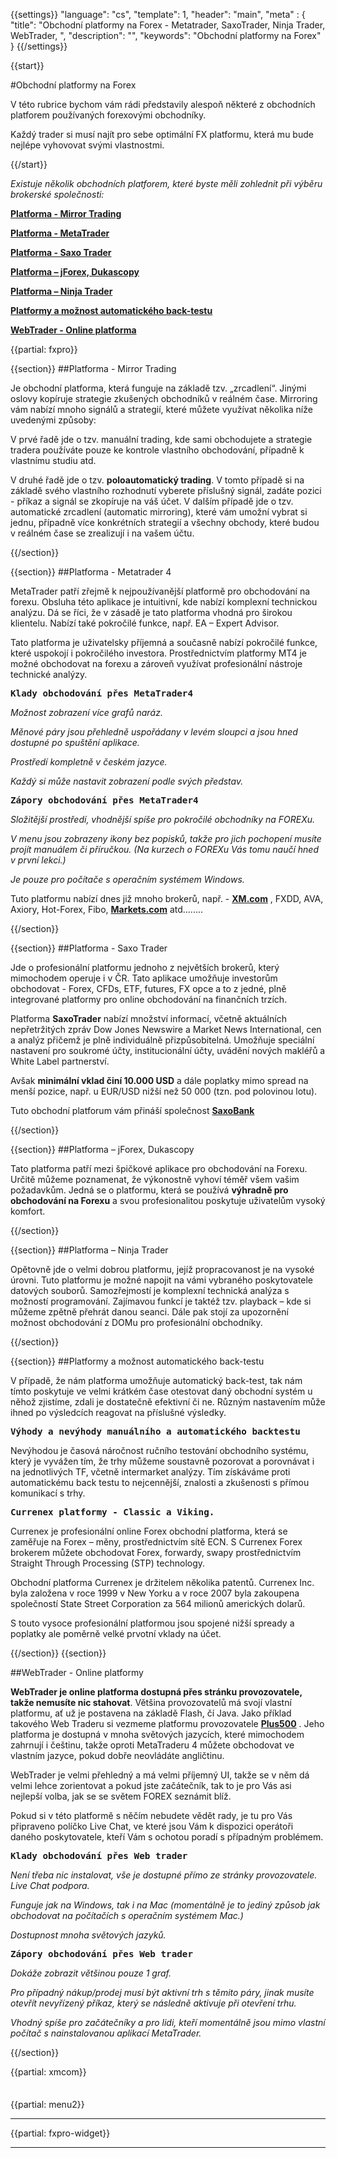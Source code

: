 {{settings}}
  "language": "cs",
  "template": 1,
  "header": "main",
  "meta" : {
    "title": "Obchodní platformy na Forex - Metatrader, SaxoTrader, Ninja Trader, WebTrader, ",
    "description": "",
    "keywords": "Obchodní platformy na Forex"
  }
{{/settings}}

<div class="row">
<div class="col-md-9" role="main" markdown="1">



{{start}}

#Obchodní platformy na Forex 

V této rubrice bychom vám rádi představily alespoň některé z obchodních platforem používaných forexovými obchodníky.

Každý trader si musí najít pro sebe optimální FX platformu, která mu bude nejlépe vyhovovat svými vlastnostmi.

{{/start}}

*Existuje několik obchodních platforem, které byste měli zohlednit při výběru brokerské společnosti:*

[**Platforma - Mirror Trading**](http://www.forexsrovnavac.cz/obchodni-platformy-na-forex#section-1)

[**Platforma - MetaTrader**](http://www.forexsrovnavac.cz/obchodni-platformy-na-forex#section-2)

[**Platforma - Saxo Trader**](http://www.forexsrovnavac.cz/obchodni-platformy-na-forex#section-3)

[**Platforma – jForex, Dukascopy**](http://www.forexsrovnavac.cz/obchodni-platformy-na-forex#section-4)

[**Platforma – Ninja Trader**](http://www.forexsrovnavac.cz/obchodni-platformy-na-forex#section-5)

[**Platformy a možnost automatického back-testu**](http://www.forexsrovnavac.cz/obchodni-platformy-na-forex#section-6)

[**WebTrader - Online platforma**](http://www.forexsrovnavac.cz/obchodni-platformy-na-forex#section-7)




{{partial: fxpro}}
 
{{section}}
##Platforma - Mirror Trading

Je obchodní platforma, která funguje na základě tzv. „zrcadlení“. Jinými oslovy kopíruje strategie zkušených obchodníků v reálném čase. Mirroring vám nabízí mnoho signálů a strategií, které můžete využívat několika níže uvedenými způsoby:

V prvé řadě jde o tzv. manuální  trading, kde sami obchodujete a strategie tradera používáte pouze ke kontrole vlastního obchodování, případně k vlastnímu studiu atd.

V druhé řadě jde o tzv. **poloautomatický trading**. V tomto případě si na základě svého vlastního rozhodnutí vyberete příslušný signál, zadáte pozici - příkaz a signál se zkopíruje na váš účet.
V dalším případě jde o tzv. automatické zrcadlení (automatic mirroring), které vám umožní vybrat si jednu, případně více konkrétních strategií a všechny obchody, které budou v reálném čase se zrealizují i na vašem účtu.




{{/section}}
 
{{section}}
##Platforma - Metatrader 4

MetaTrader patří zřejmě k nejpoužívanější platformě pro obchodování na forexu. Obsluha této aplikace je intuitivní, kde nabízí komplexní technickou analýzu. Dá se říci, že v zásadě je tato platforma vhodná pro širokou klientelu. Nabízí také pokročilé funkce, např. EA – Expert Advisor. 

Tato platforma je uživatelsky příjemná a současně nabízí pokročilé funkce, které uspokojí i pokročilého investora. Prostřednictvím platformy MT4 je možné obchodovat na forexu a zároveň využívat profesionální nástroje technické analýzy.

<b><big>`Klady obchodování přes MetaTrader4`</big></b>

*Možnost zobrazení více grafů naráz.*

*Měnové páry jsou přehledně uspořádany v levém sloupci a jsou hned dostupné po spuštění aplikace.*

*Prostředí kompletně v českém jazyce.*

*Každý si může nastavit zobrazení podle svých představ.*

<b><big>`Zápory obchodování přes MetaTrader4`</big></b>

*Složitější prostředí, vhodnější spíše pro pokročilé obchodníky na FOREXu.*

*V menu jsou zobrazeny ikony bez popisků, takže pro jich pochopení musíte projít manuálem či příručkou. (Na kurzech o FOREXu Vás tomu naučí hned v první lekci.)*

*Je pouze pro počítače s operačním systémem Windows.*

Tuto platformu nabízí dnes již mnoho brokerů, např. - [**XM.com**](http://www.forexsrovnavac.cz/xm-xemarkets-com) , FXDD, AVA, Axiory, Hot-Forex, Fibo, [**Markets.com**](http://www.forexsrovnavac.cz/markets-com-recenze) atd........


{{/section}}

{{section}}
##Platforma - Saxo Trader

Jde o profesionální platformu jednoho z největších brokerů, který mimochodem operuje i v ČR. Tato aplikace umožňuje investorům obchodovat - Forex, CFDs, ETF, futures, FX opce a to z jedné, plně integrované platformy pro online obchodování na finančních trzích. 

Platforma **SaxoTrader** nabízí množství informací, včetně aktuálních nepřetržitých zpráv Dow Jones Newswire a Market News International, cen a analýz přičemž je plně individuálně přizpůsobitelná. Umožňuje speciální nastavení pro soukromé účty, institucionální účty, uvádění nových makléřů a White Label partnerství. 

Avšak **minimální vklad činí 10.000 USD** a dále poplatky mimo spread na menší pozice, např. u EUR/USD nižší než 50 000 (tzn. pod polovinou lotu).

Tuto obchodní platforum vám přináší společnost [**SaxoBank**](http://www.forexsrovnavac.cz/saxobank)

{{/section}}
 
{{section}}
##Platforma – jForex, Dukascopy

Tato platforma patří mezi špičkové aplikace pro obchodování na Forexu. Určitě můžeme poznamenat, že výkonostně vyhoví téměř všem vašim požadavkům. Jedná se o platformu, která se používá **výhradně pro obchodování na Forexu** a svou profesionalitou poskytuje uživatelům vysoký komfort.

{{/section}}
 
{{section}}
##Platforma – Ninja Trader

Opětovně jde o velmi dobrou platformu, jejíž propracovanost je na vysoké úrovni. Tuto platformu je možné napojit na vámi vybraného poskytovatele datových souborů. Samozřejmostí je komplexní technická analýza s možností programování. Zajímavou funkcí je taktéž tzv. playback – kde si můžeme zpětně přehrát danou seanci. Dále pak stojí za upozornění možnost obchodování z DOMu pro profesionální obchodníky.
 
{{/section}}

{{section}}
##Platformy a možnost automatického back-testu

V případě, že nám platforma umožňuje automatický back-test, tak nám tímto poskytuje ve velmi krátkém čase otestovat daný obchodní systém u něhož zjistíme, zdali je dostatečně efektivní či ne. Různým nastavením může ihned po výsledcích reagovat na příslušné výsledky.
 
 
<b><big>`Výhody a nevýhody manuálního a automatického backtestu`</big></b>

Nevýhodou je časová náročnost ručního testování obchodního systému, který je vyvážen tím, že trhy můžeme soustavně pozorovat a porovnávat i na jednotlivých TF, včetně intermarket analýzy. Tím získáváme proti automatickému back testu to nejcennější, znalosti a zkušenosti s přímou komunikací s trhy.
 
 
<b><big>`Currenex platformy - Classic a Viking.`</big></b>


Currenex je profesionální online Forex obchodní platforma, která se zaměřuje na Forex – měny, prostřednictvím sítě ECN. S Currenex Forex brokerem můžete obchodovat Forex, forwardy, swapy prostřednictvím Straight Through Processing (STP) technology.

Obchodní platforma Currenex je držitelem několika patentů. Currenex Inc. byla založena v roce 1999 v New Yorku a v roce 2007 byla zakoupena společností State Street Corporation za 564 milionů amerických dolarů.

S touto vysoce profesionální platformou jsou spojené nižší spready a poplatky ale poměrně velké prvotní vklady na účet.

 
{{/section}}
{{section}}

##WebTrader - Online platformy


**WebTrader je online platforma dostupná přes stránku provozovatele, takže nemusíte nic stahovat**. Většina provozovatelů má svojí vlastní platformu, ať už je postavena na základě Flash, čí Java. Jako příklad takového Web Traderu si vezmeme platformu provozovatele [**Plus500**](http://www.forexsrovnavac.cz/plus500)
. Jeho platforma je dostupná v mnoha světových jazycích, které mimochodem zahrnují i češtinu, takže oproti MetaTraderu 4 můžete obchodovat ve vlastním jazyce, pokud dobře neovládáte angličtinu. 

WebTrader je velmi přehledný a má velmi příjemný UI, takže se v něm dá velmi lehce zorientovat a pokud jste začátečník, tak to je pro Vás asi nejlepší volba, jak se se světem FOREX seznámit blíž.

Pokud si v této platformě s něčím nebudete vědět rady, je tu pro Vás připraveno políčko Live Chat, ve které jsou Vám k dispozici operátoři daného poskytovatele, kteří Vám s ochotou poradí s případným problémem.

<b><big>`Klady obchodování přes Web trader`</big></b>

*Není třeba nic instalovat, vše je dostupné přímo ze stránky provozovatele. Live Chat podpora.*

*Funguje jak na Windows, tak i na Mac (momentálně je to jediný způsob jak obchodovat na počítačích s operačním systémem Mac.)*

*Dostupnost mnoha světových jazyků.*

<b><big>`Zápory obchodování přes Web trader`</big></b>

*Dokáže zobrazit většinou pouze 1 graf.*

*Pro případný nákup/prodej musí být aktivní trh s těmito páry, jinak musíte otevřít nevyřízený příkaz, který se následně aktivuje při otevření trhu.*

*Vhodný spíše pro začátečníky a pro lidi, kteří momentálně jsou mimo vlastní počítač s nainstalovanou aplikací MetaTrader.*
 






{{/section}}





 


{{partial: xmcom}}




</div>
<div class="col-md-3" markdown="1">
<div class="well" markdown="1" style="margin-top: 2.5em">

{{partial: menu2}}

</div>


- - -

{{partial: fxpro-widget}}

- - -

</div>
</div>
